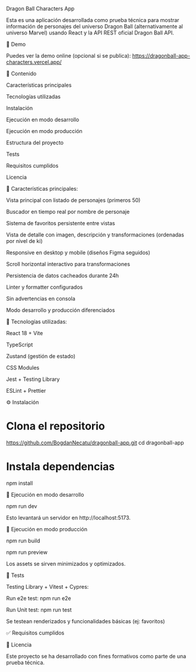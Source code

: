 Dragon Ball Characters App

Esta es una aplicación desarrollada como prueba técnica para mostrar información de personajes del universo Dragon Ball (alternativamente al universo Marvel) usando React y la API REST oficial Dragon Ball API.

🚀 Demo

Puedes ver la demo online (opcional si se publica): https://dragonball-app-characters.vercel.app/

📄 Contenido

Características principales

Tecnologías utilizadas

Instalación

Ejecución en modo desarrollo

Ejecución en modo producción

Estructura del proyecto

Tests

Requisitos cumplidos

Licencia

🚀 Características principales:

Vista principal con listado de personajes (primeros 50)

Buscador en tiempo real por nombre de personaje

Sistema de favoritos persistente entre vistas

Vista de detalle con imagen, descripción y transformaciones (ordenadas por nivel de ki)

Responsive en desktop y mobile (diseños Figma seguidos)

Scroll horizontal interactivo para transformaciones

Persistencia de datos cacheados durante 24h

Linter y formatter configurados

Sin advertencias en consola

Modo desarrollo y producción diferenciados

🧰 Tecnologías utilizadas:

React 18 + Vite

TypeScript

Zustand (gestión de estado)

CSS Modules

Jest + Testing Library

ESLint + Prettier

⚙️ Instalación

# Clona el repositorio

https://github.com/BogdanNecatu/dragonball-app.git
cd dragonball-app

# Instala dependencias

npm install

🔧 Ejecución en modo desarrollo

npm run dev

Esto levantará un servidor en http://localhost:5173.

🚨 Ejecución en modo producción

npm run build

npm run preview

Los assets se sirven minimizados y optimizados.

📝 Tests

Testing Library + Vitest + Cypres:

Run e2e test: npm run e2e

Run Unit test: npm run test

Se testean renderizados y funcionalidades básicas (ej: favoritos)

✅ Requisitos cumplidos

📅 Licencia

Este proyecto se ha desarrollado con fines formativos como parte de una prueba técnica.
